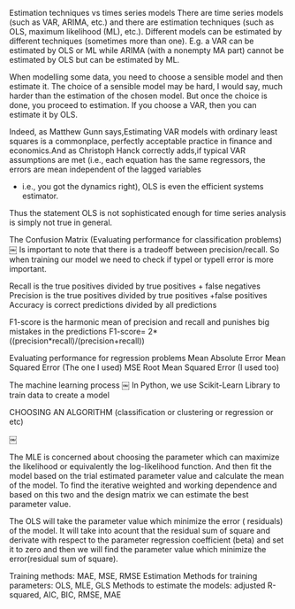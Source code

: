 Estimation techniques vs times series models
There are time series models (such as VAR, ARIMA, etc.) and there are estimation techniques
(such as OLS, maximum likelihood (ML), etc.). Different models can be estimated by different techniques
(sometimes more than one). E.g. a VAR can be estimated by OLS or ML while ARIMA (with a nonempty MA part)
cannot be estimated by OLS but can be estimated by ML.

When modelling some data, you need to choose a sensible model and then estimate it. The choice of a sensible model may
be hard, I would say, much harder than the estimation of the chosen model. But once the choice is done, you proceed to 
estimation. If you choose a VAR, then you can estimate it by OLS.

Indeed, as Matthew Gunn says,Estimating VAR models with ordinary least squares is a commonplace, perfectly 
acceptable practice in finance and economics.And as Christoph Hanck correctly adds,if typical VAR assumptions
are met (i.e., each equation has the same regressors, the errors are mean independent of the lagged variables
- i.e., you got the dynamics right), OLS is even the efficient systems estimator.

Thus the statement OLS is not sophisticated enough for time series analysis is simply not true in general.

The Confusion Matrix (Evaluating performance for classification problems)
￼
Is important to note that there is a tradeoff between precision/recall. So when training our model we need to check if
typeI or typeII error is more important. 

Recall is the true positives divided by true positives + false negatives 
Precision is the true positives divided by true positives +false positives
Accuracy is correct predictions divided by all predictions

F1-score is the harmonic mean of precision and recall and punishes big mistakes in the predictions
F1-score= 2*((precision*recall)/(precision+recall)) 

Evaluating performance for regression problems
Mean Absolute Error 
Mean Squared Error (The one I used) MSE
Root Mean Squared Error (I used too)

The machine learning process
￼
In Python, we use Scikit-Learn Library to train data to create a model

CHOOSING AN ALGORITHM (classification or clustering or regression or etc)

￼


The MLE is concerned about choosing the parameter which can maximize the likelihood or equivalently the
log-likelihood function. And then fit the model based on the trial estimated parameter value and calculate
the mean of the model. To find the iterative weighted and working dependence and based on this two and the
design matrix we can estimate the best parameter value.

The OLS will take the parameter value which minimize the error ( residuals) of the model. It will take into 
acount that the residual sum of square and derivate with respect to the parameter regression coefficient 
(beta) and set it to zero and then we will find the parameter value which minimize the error(residual sum of square).


Training methods: MAE, MSE, RMSE
Estimation Methods for training parameters: OLS, MLE, GLS
Methods to estimate the models: adjusted R-squared, AIC, BIC, RMSE, MAE